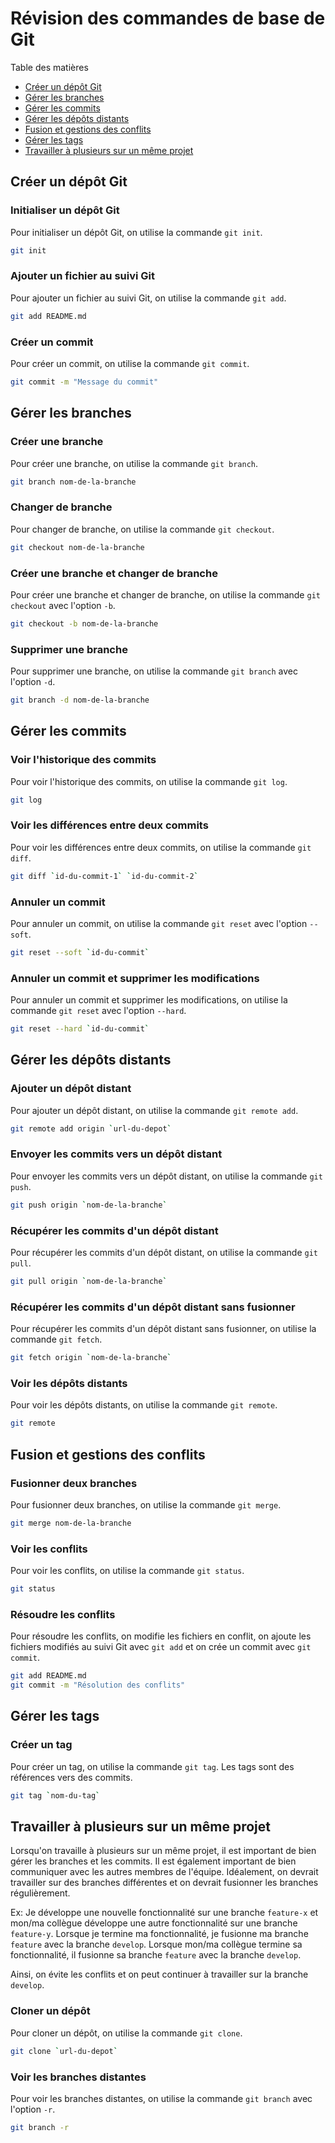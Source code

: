 # Révision des commandes de base de Git

Table des matières

-   [Créer un dépôt Git](#créer-un-dépôt-git)
-   [Gérer les branches](#gérer-les-branches)
-   [Gérer les commits](#gérer-les-commits)
-   [Gérer les dépôts distants](#gérer-les-dépôts-distants)
-   [Fusion et gestions des conflits](#fusion-et-gestions-des-conflits)
-   [Gérer les tags](#gérer-les-tags)
-   [Travailler à plusieurs sur un même projet](#travailler-à-plusieurs-sur-un-même-projet)

## Créer un dépôt Git

### Initialiser un dépôt Git

Pour initialiser un dépôt Git, on utilise la commande `git init`.

```bash
git init
```

### Ajouter un fichier au suivi Git

Pour ajouter un fichier au suivi Git, on utilise la commande `git add`.

```bash
git add README.md
```

### Créer un commit

Pour créer un commit, on utilise la commande `git commit`.

```bash
git commit -m "Message du commit"
```

## Gérer les branches

### Créer une branche

Pour créer une branche, on utilise la commande `git branch`.

```bash
git branch nom-de-la-branche
```

### Changer de branche

Pour changer de branche, on utilise la commande `git checkout`.

```bash
git checkout nom-de-la-branche
```

### Créer une branche et changer de branche

Pour créer une branche et changer de branche, on utilise la commande `git checkout` avec l'option `-b`.

```bash
git checkout -b nom-de-la-branche
```

### Supprimer une branche

Pour supprimer une branche, on utilise la commande `git branch` avec l'option `-d`.

```bash
git branch -d nom-de-la-branche
```

## Gérer les commits

### Voir l'historique des commits

Pour voir l'historique des commits, on utilise la commande `git log`.

```bash
git log
```

### Voir les différences entre deux commits

Pour voir les différences entre deux commits, on utilise la commande `git diff`.

```bash
git diff `id-du-commit-1` `id-du-commit-2`
```

### Annuler un commit

Pour annuler un commit, on utilise la commande `git reset` avec l'option `--soft`.

```bash
git reset --soft `id-du-commit`
```

### Annuler un commit et supprimer les modifications

Pour annuler un commit et supprimer les modifications, on utilise la commande `git reset` avec l'option `--hard`.

```bash
git reset --hard `id-du-commit`
```

## Gérer les dépôts distants

### Ajouter un dépôt distant

Pour ajouter un dépôt distant, on utilise la commande `git remote add`.

```bash
git remote add origin `url-du-depot`
```

### Envoyer les commits vers un dépôt distant

Pour envoyer les commits vers un dépôt distant, on utilise la commande `git push`.

```bash
git push origin `nom-de-la-branche`
```

### Récupérer les commits d'un dépôt distant

Pour récupérer les commits d'un dépôt distant, on utilise la commande `git pull`.

```bash
git pull origin `nom-de-la-branche`
```

### Récupérer les commits d'un dépôt distant sans fusionner

Pour récupérer les commits d'un dépôt distant sans fusionner, on utilise la commande `git fetch`.

```bash
git fetch origin `nom-de-la-branche`
```

### Voir les dépôts distants

Pour voir les dépôts distants, on utilise la commande `git remote`.

```bash
git remote
```

## Fusion et gestions des conflits

### Fusionner deux branches

Pour fusionner deux branches, on utilise la commande `git merge`.

```bash
git merge nom-de-la-branche
```

### Voir les conflits

Pour voir les conflits, on utilise la commande `git status`.

```bash
git status
```

### Résoudre les conflits

Pour résoudre les conflits, on modifie les fichiers en conflit, on ajoute les fichiers modifiés au suivi Git avec `git add` et on crée un commit avec `git commit`.

```bash
git add README.md
git commit -m "Résolution des conflits"
```

## Gérer les tags

### Créer un tag

Pour créer un tag, on utilise la commande `git tag`. Les tags sont des références vers des commits.

```bash
git tag `nom-du-tag`
```

## Travailler à plusieurs sur un même projet

Lorsqu'on travaille à plusieurs sur un même projet, il est important de bien gérer les branches et les commits. Il est également important de bien communiquer avec les autres membres de l'équipe. Idéalement, on devrait travailler sur des branches différentes et on devrait fusionner les branches régulièrement.

Ex: Je développe une nouvelle fonctionnalité sur une branche `feature-x` et mon/ma collègue développe une autre fonctionnalité sur une branche `feature-y`. Lorsque je termine ma fonctionnalité, je fusionne ma branche `feature` avec la branche `develop`. Lorsque mon/ma collègue termine sa fonctionnalité, il fusionne sa branche `feature` avec la branche `develop`.

Ainsi, on évite les conflits et on peut continuer à travailler sur la branche `develop`.

### Cloner un dépôt

Pour cloner un dépôt, on utilise la commande `git clone`.

```bash
git clone `url-du-depot`
```

### Voir les branches distantes

Pour voir les branches distantes, on utilise la commande `git branch` avec l'option `-r`.

```bash
git branch -r
```
